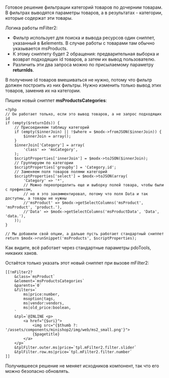 Готовое решение фильтрации категорий товаров по дочерним товарам. В фильтрах выводятся параметры товаров, а в результатах - категории, которые содержат эти товары.

Логика работы mFilter2:

* Фильтр использует для поиска и вывода ресурсов один сниппет, указанный в &elements. В случае работы с товарами там обычно указывается msProducts.
* К этому сниппету будет 2 обращения: предварительная выборка и возврат подходящих id товаров, а затем их вывод пользователю.
* Различить эти два запроса можно по присылаемому параметру **returnIds**.

В получение id товаров  вмешиваться не нужно, потому что фильтр должен построить из них фильтры. Нужно изменить только вывод этих товаров, заменив их на категории.

Пишем новый сниппет **msProductsCategories**:
```
<?php
// Он работает только, если это вывод товаров, а не запрос подходящих id
if (empty($returnIds)) {
	// Присоединяем таблицу категорий
	if (empty($innerJoin) || !$where = $modx->fromJSON($innerJoin)) {
		$innerJoin = array();
	}
	$innerJoin['Category'] = array(
		'class' => 'msCategory',
	);
	$scriptProperties['innerJoin'] = $modx->toJSON($innerJoin);
	// Группируем по категории
	$scriptProperties['groupby'] = 'Category.id';
	// Заменяем поля товаров полями категорий
	$scriptProperties['select'] = $modx->toJSON(array(
		'Category' => '*',
		// Можно переопределить еще и выборку полей товара, чтобы были с префиксом,
		// но я это закомментировал, потому что поля Data и так доступны, а товары не нужны
		//'msProduct' => $modx->getSelectColumns('msProduct', 'msProduct', 'product.'),
		//'Data' => $modx->getSelectColumns('msProductData', 'Data', 'data.'),
	));
}

// Мы добавили свой опции, а дальше пусть работает стандартный сниппет
return $modx->runSnippet('msProducts', $scriptProperties);
```
Как видите, всё работает через стандартные параметры pdoTools, никаких хаков.

Остаётся только указать этот новый сниппет при вызове mFilter2:
```
[[!mFilter2?
	&class=`msProduct`
	&element=`msProductsCategories`
	&parents=`0`
	&filters=`
		ms|price:number,
		msoption|tags,
		ms|vendor:vendors,
		ms|old_price:boolean,
	`
	&tpl=`@INLINE <p>
		<a href="{$uri}">
			<img src="{$thumb ?: '/assets/components/minishop2/img/web/ms2_small.png'}">
			{$pagetitle}
		</a>
	</p>`
	&tplFilter.outer.ms|price=`tpl.mFilter2.filter.slider`
	&tplFilter.row.ms|price=`tpl.mFilter2.filter.number`
]]
```
Получившееся решение не меняет исходников компонент, так что его можно безопасно обновлять.